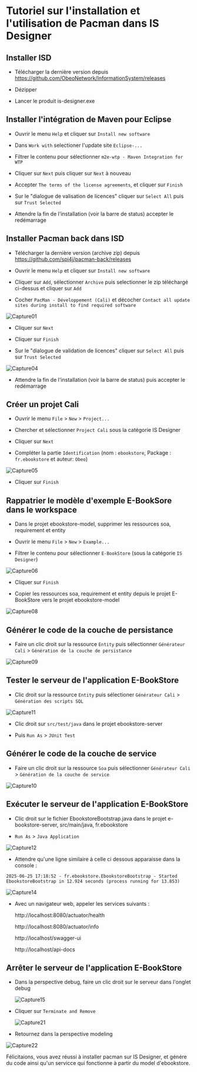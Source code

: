 
# Tutoriel sur l'installation et l'utilisation de Pacman dans IS Designer


## Installer ISD 

- Télécharger la dernière version depuis https://github.com/ObeoNetwork/InformationSystem/releases

- Dézipper

- Lancer le produit is-designer.exe

## Installer l'intégration de Maven pour Eclipse

- Ouvrir le menu `Help` et cliquer sur `Install new software`

- Dans `Work with` selectioner l'update site `Eclipse-...`

- Filtrer le contenu pour sélectionner `m2e-wtp - Maven Integration for WTP`

- Cliquer sur `Next` puis cliquer sur `Next` à nouveau

- Accepter `The terms of the license agreements`, et cliquer sur `Finish`

- Sur le "dialogue de valisation de licences" cliquer sur `Select All` puis sur `Trust Selected`

- Attendre la fin de l'installation (voir la barre de status) accepter le redémarrage

## Installer Pacman back dans ISD

- Télécharger la dernière version (archive zip) depuis https://github.com/spi4j/pacman-back/releases

- Ouvrir le menu `Help` et cliquer sur `Install new software`

- Cliquer sur `Add`, sélectionner `Archive` puis selectionner le zip téléchargé ci-dessus et cliquer sur `Add`


- Cocher `PacMan - Développement (Cali)` et décocher `Contact all update sites during install to find required software`

![Capture01](Capture01.png)

- Cliquer sur `Next`

- Cliquer sur `Finish`

- Sur le "dialogue de validation de licences" cliquer sur `Select All` puis sur `Trust Selected`

![Capture04](Capture4.PNG)

- Attendre la fin de l'installation (voir la barre de status) puis accepter le redémarrage

## Créer un projet Cali

- Ouvrir le menu `File` > `New` > `Project...`

- Chercher et sélectionner `Project Cali` sous la catégorie IS Designer

- Cliquer sur `Next` 

- Compléter la partie `Identification` (nom : `ebookstore`, Package : `fr.ebookstore` et auteur: `Obeo`)

![Capture05](Capture05.png)

- Cliquer sur `Finish`

## Rappatrier le modèle d'exemple E-BookSore dans le workspace 

- Dans le projet ebookstore-model, supprimer les ressources soa, requirement et entity

- Ouvrir le menu `File` > `New` > `Example...`


- Filtrer le contenu pour sélectionner `E-BookStore` (sous la catégorie `IS Designer`)

![Capture06](Capture06.PNG)

- Cliquer sur `Finish`



- Copier les ressources soa, requirement et entity depuis le projet E-BookStore vers le projet ebookstore-model

![Capture08](Capture08.PNG)

## Générer le code de la couche de persistance

- Faire un clic droit sur la ressource `Entity` puis sélectionner `Générateur Cali` > `Génération de la couche de persistance`

![Capture09](Capture09.png)

## Tester le serveur de l'application E-BookStore

- Clic droit sur la ressource `Entity` puis sélectioner `Générateur Cali` > `Génération des scripts SQL`

![Capture11](Capture11.png)

- Clic droit sur `src/test/java` dans le projet ebookstore-server

- Puis `Run As` > `JUnit Test`

## Générer le code de la couche de service

- Faire un clic droit sur la ressource `Soa` puis sélectionner `Générateur Cali` > `Génération de la couche de service`

![Capture10](Capture10.png)

## Exécuter le serveur de l'application E-BookStore

- Clic droit sur le fichier EbookstoreBootstrap.java dans le projet e-bookstore-server, src/main/java, fr.ebookstore 

- `Run As` > `Java Application`

![Capture12](Capture12.png)

- Attendre qu'une ligne similaire à celle ci dessous apparaisse dans la console :

`2025-06-25 17:18:52 - fr.ebookstore.EbookstoreBootstrap - Started EbookstoreBootstrap in 12.924 seconds (process running for 13.853)`

![Capture14](Capture14.png)

- Avec un navigateur web, appeler les services suivants : 

  	http://localhost:8080/actuator/health
	
 	http://localhost:8080/actuator/info
	
 	http://localhost/swagger-ui
	
	http://localhost/api-docs

## Arrêter le serveur de l'application E-BookStore

- Dans la perspective debug, faire un clic droit sur le serveur dans l'onglet debug

  ![Capture15](Capture15.png)

- Cliquer sur `Terminate and Remove`

  ![Capture21](Capture21.png)

- Retournez dans la perspective modeling

![Capture22](Capture22.png)

Félicitaions, vous avez réussi à installer pacman sur IS Designer, et génére du code ainsi qu'un servicce qui fonctionne à partir du model d'ebookstore.


